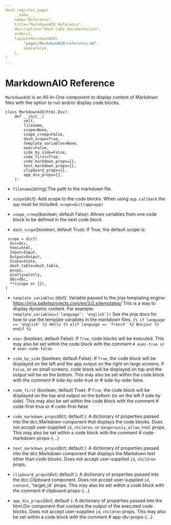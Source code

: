 ```yaml
---
dash.register_page(
    __name__,
    name="Reference",
    title="MarkdownAIO Reference",
    description="Dash Labs documentation",
    order=1,
    layout=MarkdownAIO(
        "pages/MarkdownAIO/reference.md",
        exec=False,
    ),
)
---
```



# MarkdownAIO Reference


`MarkdownAIO` is an All-In-One component to display content of Markdown files with the option to run and/or display code blocks.

```
class MarkdownAIO(html.Div):
    def __init__(
        self,
        filename,
        scope=None,
        scope_creep=False,
        dash_scope=True,
        template_variables=None,
        exec=False,
        side_by_side=False,
        code_first=True,
        code_markdown_props={},
        text_markdown_props={},
        clipboard_props={},
        app_div_props={},
    ):
```  

- `filename`(string):The path to the markdown file.

- `scope`(dict): Add scope to the code blocks. When using `app.callback` the `app` must be included.
           `scope=dict(app=app)`

- `scope_creep`(boolean; default False): Allows variables from one code block to be defined in the next code block.

- `dash_scope`(boolean; default True):
If True, the default scope is:
```
 scope = dict(
  dcc=dcc,
  html=html,
  Input=Input,
  Output=Output,
  State=State,
  dash_table=dash_table,
  px=px,
  plotly=plotly,
  dbc=dbc,
  **(scope or {}),
)
```  


- `template_variables` (dict): Variable passed to the  jinja templating engine: https://jinja.palletsprojects.com/en/3.0.x/templates/
This is a way to display dynamic content.  For example:  
`template_variables={‘language’: ‘english’})`
See the jinja docs for how to use the template variables in the markdown files.
`{% if language == 'english' %} Hello {% elif language == 'french' %} Bonjour {% endif %}`  

- `exec` (boolean; default False):
If `True`, code blocks will be executed.  This may also be set within the code block with the comment
`# exec-true or # exec-code-false ` 

- `side_by_side` (boolean; default False):
If `True`, the code block will be displayed on the left and the app output on the right on large screens.
If `False`, or on small screens, code block will be displayed on top and the output will be on the bottom.
This may also be set within the code block with the comment # side-by-side-true or # side-by-side-false.

- `code_first` (boolean; default True):
If `True`, the code block will be displayed on the top and output on the bottom (or on the left if side by side).
This may also be set within the code block with the comment # code-first-true or # code-first-false

- `code_markdown_props`(dict; default ):  A dictionary of properties passed into the dcc.Markdown component that
displays the code blocks. Does not accept user-supplied `id`, `children`, or `dangerously_allow_html` props.
This may also be set within a code block with the comment # code-markdown-props-{...}

- `text_markdown_props`(dict; default ):  A dictionary of properties passed into the dcc.Markdown component that 
displays the Markdown text other than code blocks. Does not accept user-supplied `id`, `children` props.

- `clipboard_props`(dict; default ):  A dictionary of properties passed into the dcc.Clipboard component. Does
not accept user-supplied `id`, `content`, 'target_id` props.
This may also be set within a code block with the comment # clipboard-props-{...}

- `app_div_props`(dict; default ):  A dictionary of properties passed into the html.Div component that contains
the output of the executed code blocks.  Does not accept user-supplied `id`, `children` props.
This may also be set within a code block with the comment # app-div-props-{...}

